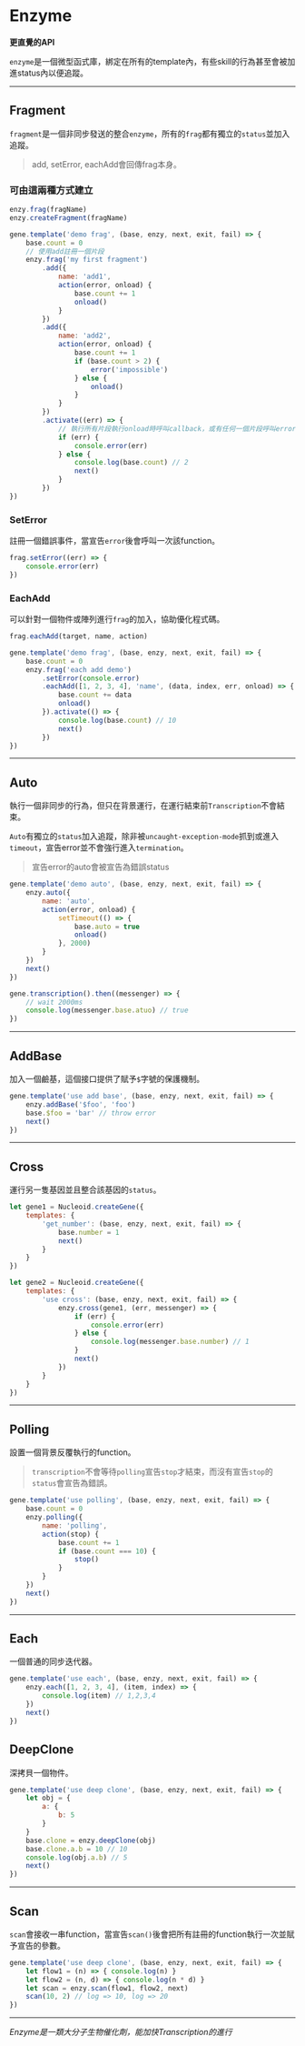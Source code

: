 # Enzyme

**更直覺的API**

`enzyme`是一個微型函式庫，綁定在所有的template內，有些skill的行為甚至會被加進status內以便追蹤。

---

## Fragment

`fragment`是一個非同步發送的整合`enzyme`，所有的`frag`都有獨立的`status`並加入追蹤。

>add, setError, eachAdd會回傳frag本身。

### 可由這兩種方式建立

```js
enzy.frag(fragName)
enzy.createFragment(fragName)
```

```js
gene.template('demo frag', (base, enzy, next, exit, fail) => {
    base.count = 0
    // 使用add註冊一個片段
    enzy.frag('my first fragment')
        .add({
            name: 'add1',
            action(error, onload) {
                base.count += 1
                onload()
            }
        })
        .add({
            name: 'add2',
            action(error, onload) {
                base.count += 1
                if (base.count > 2) {
                    error('impossible')
                } else {
                    onload()
                }
            }
        })
        .activate((err) => {
            // 執行所有片段執行onload時呼叫callback，或有任何一個片段呼叫error也會執行callbakc，並把第一個參數帶入error傳出的message
            if (err) {
                console.error(err)
            } else {
                console.log(base.count) // 2
                next()
            }
        })
})
```

### SetError

註冊一個錯誤事件，當宣告`error`後會呼叫一次該function。

```js
frag.setError((err) => {
    console.error(err)
})
```

### EachAdd

可以針對一個物件或陣列進行`frag`的加入，協助優化程式碼。

```js
frag.eachAdd(target, name, action)
```

```js
gene.template('demo frag', (base, enzy, next, exit, fail) => {
    base.count = 0
    enzy.frag('each add demo')
        .setError(console.error)
        .eachAdd([1, 2, 3, 4], 'name', (data, index, err, onload) => {
            base.count += data
            onload()
        }).activate(() => {
            console.log(base.count) // 10
            next()
        })
})
```

---

## Auto

執行一個非同步的行為，但只在背景運行，在運行結束前`Transcription`不會結束。

`Auto`有獨立的`status`加入追蹤，除非被`uncaught-exception-mode`抓到或進入`timeout`，宣告error並不會強行進入`termination`。

>宣告error的auto會被宣告為錯誤status

```js
gene.template('demo auto', (base, enzy, next, exit, fail) => {
    enzy.auto({
        name: 'auto',
        action(error, onload) {
            setTimeout(() => {
                base.auto = true
                onload()
            }, 2000)
        }
    })
    next()
})

gene.transcription().then((messenger) => {
    // wait 2000ms
    console.log(messenger.base.atuo) // true
})
```

---

## AddBase

加入一個鹼基，這個接口提供了賦予`$`字號的保護機制。

```js
gene.template('use add base', (base, enzy, next, exit, fail) => {
    enzy.addBase('$foo', 'foo')
    base.$foo = 'bar' // throw error
    next()
})
```

---

## Cross

運行另一隻基因並且整合該基因的`status`。

```js
let gene1 = Nucleoid.createGene({
    templates: {
        'get_number': (base, enzy, next, exit, fail) => {
            base.number = 1
            next()
        }
    }
})

let gene2 = Nucleoid.createGene({
    templates: {
        'use cross': (base, enzy, next, exit, fail) => {
            enzy.cross(gene1, (err, messenger) => {
                if (err) {
                    console.error(err)
                } else {
                    console.log(messenger.base.number) // 1
                }
                next()
            })
        }
    }
})

```

---

## Polling

設置一個背景反覆執行的function。

> `transcription`不會等待`polling`宣告`stop`才結束，而沒有宣告`stop`的`status`會宣告為錯誤。

```js
gene.template('use polling', (base, enzy, next, exit, fail) => {
    base.count = 0
    enzy.polling({
        name: 'polling',
        action(stop) {
            base.count += 1
            if (base.count === 10) {
                stop()
            }
        }
    })
    next()
})
```

---

## Each

一個普通的同步迭代器。

```js
gene.template('use each', (base, enzy, next, exit, fail) => {
    enzy.each([1, 2, 3, 4], (item, index) => {
        console.log(item) // 1,2,3,4
    })
    next()
})
```

## DeepClone

深拷貝一個物件。

```js
gene.template('use deep clone', (base, enzy, next, exit, fail) => {
    let obj = {
        a: {
            b: 5
        }
    }
    base.clone = enzy.deepClone(obj)
    base.clone.a.b = 10 // 10
    console.log(obj.a.b) // 5
    next()
})
```

---

## Scan

`scan`會接收一串function，當宣告`scan()`後會把所有註冊的function執行一次並賦予宣告的參數。

```js
gene.template('use deep clone', (base, enzy, next, exit, fail) => {
    let flow1 = (n) => { console.log(n) }
    let flow2 = (n, d) => { console.log(n * d) }
    let scan = enzy.scan(flow1, flow2, next)
    scan(10, 2) // log => 10, log => 20
})
```

---

_Enzyme是一類大分子生物催化劑，能加快Transcription的進行_
